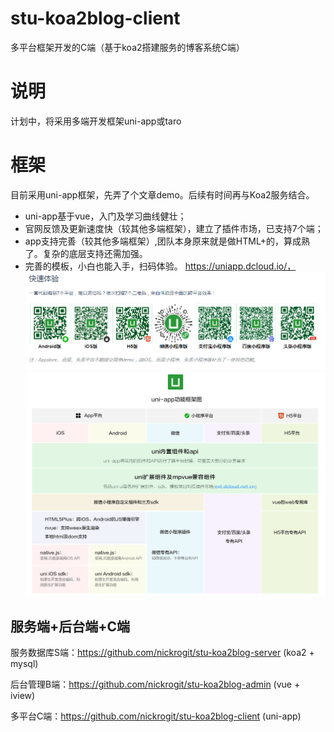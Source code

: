 # stu-koa2blog-client
多平台框架开发的C端（基于koa2搭建服务的博客系统C端）

# 说明
计划中，将采用多端开发框架uni-app或taro

# 框架
目前采用uni-app框架，先弄了个文章demo。后续有时间再与Koa2服务结合。

- uni-app基于vue，入门及学习曲线健壮；
- 官网反馈及更新速度快（较其他多端框架），建立了插件市场，已支持7个端；
- app支持完善（较其他多端框架）,团队本身原来就是做HTML+的，算成熟了。复杂的底层支持还需加强。
- 完善的模板，小白也能入手，扫码体验。
https://uniapp.dcloud.io/，
![7端](./image/uniapp.png)
![功能框架图](./image/uni0124.png)

## 服务端+后台端+C端

服务数据库S端：https://github.com/nickrogit/stu-koa2blog-server (koa2 + mysql)

后台管理B端：https://github.com/nickrogit/stu-koa2blog-admin (vue + iview)

多平台C端：https://github.com/nickrogit/stu-koa2blog-client (uni-app)
